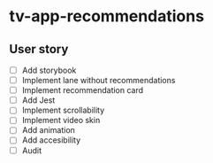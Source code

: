 # tv-app-recommendations

## User story

- [ ] Add storybook
- [ ] Implement lane without recommendations
- [ ] Implement recommendation card
- [ ] Add Jest
- [ ] Implement scrollability
- [ ] Implement video skin
- [ ] Add animation
- [ ] Add accesibility
- [ ] Audit